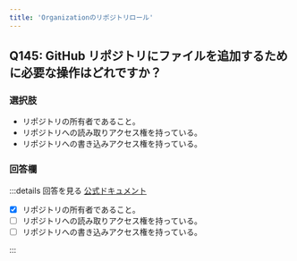 ```yaml
---
title: 'Organizationのリポジトリロール'
---
```


## Q145: GitHub リポジトリにファイルを追加するために必要な操作はどれですか？

### 選択肢

- リポジトリの所有者であること。
- リポジトリへの読み取りアクセス権を持っている。
- リポジトリへの書き込みアクセス権を持っている。

### 回答欄

:::details 回答を見る
[公式ドキュメント](https://docs.github.com/ja/organizations/managing-access-to-your-organizations-repositories/repository-permission-levels-for-an-organization)

- [x] リポジトリの所有者であること。
- [ ] リポジトリへの読み取りアクセス権を持っている。
- [ ] リポジトリへの書き込みアクセス権を持っている。

:::

